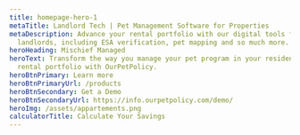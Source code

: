 ```yaml
---
title: homepage-hero-1
metaTitle: Landlord Tech | Pet Management Software for Properties
metaDescription: Advance your rental portfolio with our digital tools for
  landlords, including ESA verification, pet mapping and so much more.
heroHeading: Mischief Managed
heroText: Transform the way you manage your pet program in your residential
  rental portfolio with OurPetPolicy.
heroBtnPrimary: Learn more
heroBtnPrimaryUrl: /products
heroBtnSecondary: Get a Demo
heroBtnSecondaryUrl: https://info.ourpetpolicy.com/demo/
heroImg: /assets/appartements.png
calculatorTitle: Calculate Your Savings
---
```

